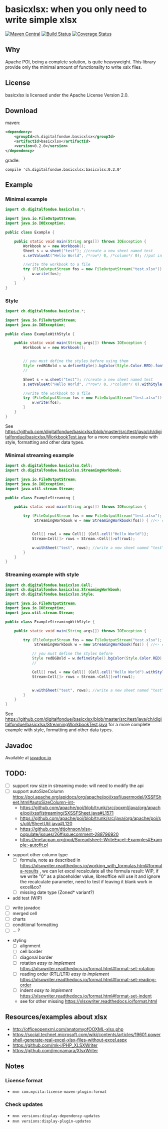# basicxlsx: when you only need to write simple xlsx

[![Maven Central](https://img.shields.io/maven-central/v/ch.digitalfondue.basicxlsx/basicxlsx.svg)](https://search.maven.org/search?q=g:ch.digitalfondue.basicxlsx)
[![Build Status](https://travis-ci.org/digitalfondue/basicxlsx.svg?branch=master)](https://travis-ci.org/digitalfondue/basicxlsx) 
[![Coverage Status](https://coveralls.io/repos/github/digitalfondue/basicxlsx/badge.svg?branch=master)](https://coveralls.io/github/digitalfondue/basicxlsx?branch=master)

## Why

Apache POI, being a complete solution, is quite heavyweight.
This library provide only the minimal amount of functionality to
write xslx files.

## License
basicxlsx is licensed under the Apache License Version 2.0.

## Download

maven:

```xml
<dependency>
    <groupId>ch.digitalfondue.basicxlsx</groupId>
    <artifactId>basicxlsx</artifactId>
    <version>0.2.0</version>
</dependency>
```

gradle:

```
compile 'ch.digitalfondue.basicxlsx:basicxlsx:0.2.0'
```

## Example

### Minimal example

```java
import ch.digitalfondue.basicxlsx.*;

import java.io.FileOutputStream;
import java.io.IOException;

public class Example {

    public static void main(String args[]) throws IOException {
        Workbook w = new Workbook();
        Sheet s = w.sheet("test"); //create a new sheet named test
        s.setValueAt("Hello World", /*row*/ 0, /*column*/ 0); //put in "A1" the value "Hello World"

        //write the workbook to a file
        try (FileOutputStream fos = new FileOutputStream("test.xlsx")) {
            w.write(fos);
        }
    }
}

```

### Style

```java
import ch.digitalfondue.basicxlsx.*;

import java.io.FileOutputStream;
import java.io.IOException;

public class ExampleWithStyle {

    public static void main(String args[]) throws IOException {
        Workbook w = new Workbook();


        // you must define the styles before using them
        Style redBGBold = w.defineStyle().bgColor(Style.Color.RED).font().bold(true).build();
        //

        Sheet s = w.sheet("test"); //create a new sheet named test
        s.setValueAt("Hello World", /*row*/ 0, /*column*/ 0).withStyle(redBGBold); //put in "A1" the value "Hello World", set the style to the cell

        //write the workbook to a file
        try (FileOutputStream fos = new FileOutputStream("test.xlsx")) {
            w.write(fos);
        }
    }
}

```

See https://github.com/digitalfondue/basicxlsx/blob/master/src/test/java/ch/digitalfondue/basicxlsx/WorkbookTest.java
for a more complete example with style, formatting and other data types.

### Minimal streaming example

```java
import ch.digitalfondue.basicxlsx.Cell;
import ch.digitalfondue.basicxlsx.StreamingWorkbook;

import java.io.FileOutputStream;
import java.io.IOException;
import java.util.stream.Stream;

public class ExampleStreaming {

    public static void main(String args[]) throws IOException {

        try (FileOutputStream fos = new FileOutputStream("test.xlsx");
             StreamingWorkbook w = new StreamingWorkbook(fos)) { //<- create a StreamingWorkbook: it require the outputstream


            Cell[] row1 = new Cell[] {Cell.cell("Hello World")};
            Stream<Cell[]> rows = Stream.<Cell[]>of(row1);

            w.withSheet("test", rows); //write a new sheet named "test" with the stream of rows
        }
    }
}
```


### Streaming example with style

```java
import ch.digitalfondue.basicxlsx.Cell;
import ch.digitalfondue.basicxlsx.StreamingWorkbook;
import ch.digitalfondue.basicxlsx.Style;

import java.io.FileOutputStream;
import java.io.IOException;
import java.util.stream.Stream;

public class ExampleStreamingWithStyle {

    public static void main(String args[]) throws IOException {

        try (FileOutputStream fos = new FileOutputStream("test.xlsx");
             StreamingWorkbook w = new StreamingWorkbook(fos)) { //<- create a StreamingWorkbook: it require the outputstream

            // you must define the styles before
            Style redBGBold = w.defineStyle().bgColor(Style.Color.RED).font().bold(true).build();
            //

            Cell[] row1 = new Cell[] {Cell.cell("Hello World").withStyle(redBGBold)};
            Stream<Cell[]> rows = Stream.<Cell[]>of(row1);


            w.withSheet("test", rows); //write a new sheet named "test" with the stream of rows
        }
    }
}
```

See https://github.com/digitalfondue/basicxlsx/blob/master/src/test/java/ch/digitalfondue/basicxlsx/StreamingWorkbookTest.java
for a more complete example with style, formatting and other data types.


## Javadoc

Available at [javadoc.io](http://javadoc.io/doc/ch.digitalfondue.basicxlsx/basicxlsx/)


## TODO:

 - [ ] support row size in streaming mode: will need to modify the api
 - [ ] support autoSizeColumn https://poi.apache.org/apidocs/org/apache/poi/xssf/usermodel/XSSFSheet.html#autoSizeColumn-int-
    - https://github.com/apache/poi/blob/trunk/src/ooxml/java/org/apache/poi/xssf/streaming/SXSSFSheet.java#L1571
    - https://github.com/apache/poi/blob/trunk/src/java/org/apache/poi/ss/util/SheetUtil.java#L120
    - https://github.com/dtjohnson/xlsx-populate/issues/26#issuecomment-288796920
    - https://metacpan.org/pod/Spreadsheet::WriteExcel::Examples#Example:-autofit.pl
 - support other column type
    - [ ] formula, note as described in https://xlsxwriter.readthedocs.io/working_with_formulas.html#formula-results ,
          we can let excel recalculate all the formula result: WIP, if we write "0" as a placeholder value, 
          libreoffice will use it and ignore the recalculate parameter, need to test if leaving it blank work in excel&co?
    - [ ] missing date type (Zoned* variant?)
 - add test (WIP)
 - [ ] write javadoc
 - [ ] merged cell
 - [ ] charts
 - [ ] conditional formatting
 - [ ] ... ?
 - styling
    - [ ] alignment 
    - [ ] cell border
    - [ ] diagonal border
    - [ ] rotation *easy to implement* https://xlsxwriter.readthedocs.io/format.html#format-set-rotation
    - [ ] reading order (RTL/LTR) *easy to implement* https://xlsxwriter.readthedocs.io/format.html#format-set-reading-order
    - [ ] indent *easy to implement* https://xlsxwriter.readthedocs.io/format.html#format-set-indent
    - see for other missing https://xlsxwriter.readthedocs.io/format.html

## Resources/examples about xlsx

- http://officeopenxml.com/anatomyofOOXML-xlsx.php
- https://social.technet.microsoft.com/wiki/contents/articles/19601.powershell-generate-real-excel-xlsx-files-without-excel.aspx
- https://github.com/mk-j/PHP_XLSXWriter
- https://github.com/jmcnamara/XlsxWriter

## Notes

### License format
- `mvn com.mycila:license-maven-plugin:format`

### Check updates
- `mvn versions:display-dependency-updates`
- `mvn versions:display-plugin-updates`
